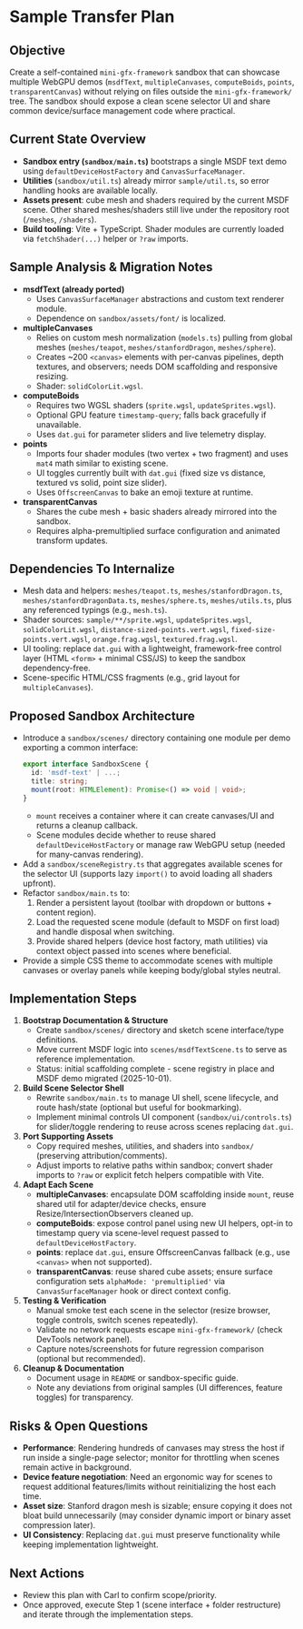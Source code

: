 # Sample Transfer Plan

## Objective
Create a self-contained `mini-gfx-framework` sandbox that can showcase multiple WebGPU demos (`msdfText`, `multipleCanvases`, `computeBoids`, `points`, `transparentCanvas`) without relying on files outside the `mini-gfx-framework/` tree. The sandbox should expose a clean scene selector UI and share common device/surface management code where practical.

## Current State Overview
- **Sandbox entry (`sandbox/main.ts`)** bootstraps a single MSDF text demo using `defaultDeviceHostFactory` and `CanvasSurfaceManager`.
- **Utilities** (`sandbox/util.ts`) already mirror `sample/util.ts`, so error handling hooks are available locally.
- **Assets present**: cube mesh and shaders required by the current MSDF scene. Other shared meshes/shaders still live under the repository root (`/meshes`, `/shaders`).
- **Build tooling**: Vite + TypeScript. Shader modules are currently loaded via `fetchShader(...)` helper or `?raw` imports.

## Sample Analysis & Migration Notes
- **msdfText (already ported)**
  - Uses `CanvasSurfaceManager` abstractions and custom text renderer module.
  - Dependence on `sandbox/assets/font/` is localized.
- **multipleCanvases**
  - Relies on custom mesh normalization (`models.ts`) pulling from global meshes (`meshes/teapot`, `meshes/stanfordDragon`, `meshes/sphere`).
  - Creates ~200 `<canvas>` elements with per-canvas pipelines, depth textures, and observers; needs DOM scaffolding and responsive resizing.
  - Shader: `solidColorLit.wgsl`.
- **computeBoids**
  - Requires two WGSL shaders (`sprite.wgsl`, `updateSprites.wgsl`).
  - Optional GPU feature `timestamp-query`; falls back gracefully if unavailable.
  - Uses `dat.gui` for parameter sliders and live telemetry display.
- **points**
  - Imports four shader modules (two vertex + two fragment) and uses `mat4` math similar to existing scene.
  - UI toggles currently built with `dat.gui` (fixed size vs distance, textured vs solid, point size slider).
  - Uses `OffscreenCanvas` to bake an emoji texture at runtime.
- **transparentCanvas**
  - Shares the cube mesh + basic shaders already mirrored into the sandbox.
  - Requires alpha-premultiplied surface configuration and animated transform updates.

## Dependencies To Internalize
- Mesh data and helpers: `meshes/teapot.ts`, `meshes/stanfordDragon.ts`, `meshes/stanfordDragonData.ts`, `meshes/sphere.ts`, `meshes/utils.ts`, plus any referenced typings (e.g., `mesh.ts`).
- Shader sources: `sample/**/sprite.wgsl`, `updateSprites.wgsl`, `solidColorLit.wgsl`, `distance-sized-points.vert.wgsl`, `fixed-size-points.vert.wgsl`, `orange.frag.wgsl`, `textured.frag.wgsl`.
- UI tooling: replace `dat.gui` with a lightweight, framework-free control layer (HTML `<form>` + minimal CSS/JS) to keep the sandbox dependency-free.
- Scene-specific HTML/CSS fragments (e.g., grid layout for `multipleCanvases`).

## Proposed Sandbox Architecture
- Introduce a `sandbox/scenes/` directory containing one module per demo exporting a common interface:
  ```ts
  export interface SandboxScene {
    id: 'msdf-text' | ...;
    title: string;
    mount(root: HTMLElement): Promise<() => void | void>;
  }
  ```
  - `mount` receives a container where it can create canvases/UI and returns a cleanup callback.
  - Scene modules decide whether to reuse shared `defaultDeviceHostFactory` or manage raw WebGPU setup (needed for many-canvas rendering).
- Add a `sandbox/sceneRegistry.ts` that aggregates available scenes for the selector UI (supports lazy `import()` to avoid loading all shaders upfront).
- Refactor `sandbox/main.ts` to:
  1. Render a persistent layout (toolbar with dropdown or buttons + content region).
  2. Load the requested scene module (default to MSDF on first load) and handle disposal when switching.
  3. Provide shared helpers (device host factory, math utilities) via context object passed into scenes where beneficial.
- Provide a simple CSS theme to accommodate scenes with multiple canvases or overlay panels while keeping body/global styles neutral.

## Implementation Steps
1. **Bootstrap Documentation & Structure**
   - Create `sandbox/scenes/` directory and sketch scene interface/type definitions.
   - Move current MSDF logic into `scenes/msdfTextScene.ts` to serve as reference implementation.
   - Status: initial scaffolding complete - scene registry in place and MSDF demo migrated (2025-10-01).
2. **Build Scene Selector Shell**
   - Rewrite `sandbox/main.ts` to manage UI shell, scene lifecycle, and route hash/state (optional but useful for bookmarking).
   - Implement minimal controls UI component (`sandbox/ui/controls.ts`) for slider/toggle rendering to reuse across scenes replacing `dat.gui`.
3. **Port Supporting Assets**
   - Copy required meshes, utilities, and shaders into `sandbox/` (preserving attribution/comments).
   - Adjust imports to relative paths within sandbox; convert shader imports to `?raw` or explicit fetch helpers compatible with Vite.
4. **Adapt Each Scene**
   - **multipleCanvases**: encapsulate DOM scaffolding inside `mount`, reuse shared util for adapter/device checks, ensure Resize/IntersectionObservers cleaned up.
   - **computeBoids**: expose control panel using new UI helpers, opt-in to timestamp query via scene-level request passed to `defaultDeviceHostFactory`.
   - **points**: replace `dat.gui`, ensure OffscreenCanvas fallback (e.g., use `<canvas>` when not supported).
   - **transparentCanvas**: reuse shared cube assets; ensure surface configuration sets `alphaMode: 'premultiplied'` via `CanvasSurfaceManager` hook or direct context config.
5. **Testing & Verification**
   - Manual smoke test each scene in the selector (resize browser, toggle controls, switch scenes repeatedly).
   - Validate no network requests escape `mini-gfx-framework/` (check DevTools network panel).
   - Capture notes/screenshots for future regression comparison (optional but recommended).
6. **Cleanup & Documentation**
   - Document usage in `README` or sandbox-specific guide.
   - Note any deviations from original samples (UI differences, feature toggles) for transparency.

## Risks & Open Questions
- **Performance**: Rendering hundreds of canvases may stress the host if run inside a single-page selector; monitor for throttling when scenes remain active in background.
- **Device feature negotiation**: Need an ergonomic way for scenes to request additional features/limits without reinitializing the host each time.
- **Asset size**: Stanford dragon mesh is sizable; ensure copying it does not bloat build unnecessarily (may consider dynamic import or binary asset compression later).
- **UI Consistency**: Replacing `dat.gui` must preserve functionality while keeping implementation lightweight.

## Next Actions
- Review this plan with Carl to confirm scope/priority.
- Once approved, execute Step 1 (scene interface + folder restructure) and iterate through the implementation steps.
